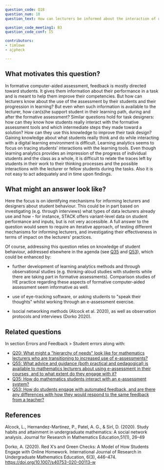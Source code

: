 ```yaml
---
question_code: Q18 
question_num: 18 
question_text: How can lecturers be informed about the interaction of university mathematics students in formative computer-based tasks in real practice to help them act upon these findings in an effective way? 

question_code_meeting1: B3 
question_code_conf: I5 

contributors: 
- timlowe
- ajpheck

---
```


## What motivates this question?

In formative computer-aided assessment, feedback is mostly directed toward students. It gives them information about their performance in a task and is meant to help them improve their competencies. But how can lecturers know about the use of the assessment by their students and their progression in learning? But even when such information is available to the lecturer, how can(s)he support student in their learning path, during and after the formative assessment?   Similar questions hold for task designers: how can they know how students really interact with the  formative assessment tools and which intermediate steps they made toward a solution? How can they use this knowledge to improve their task design?   Gaining knowledge about what students really think and do while interacting with a digital learning environment is difficult. Learning analytics seems to focus on tracing students’ interactions with the learning tools. Even though learning analytics provides an impression of the progress of individual students and the class as a whole, it is difficult to relate the traces left by students in their work to their thinking processes and the possible interactions with the lecturer or fellow students during the tasks. Also it is not easy to act adequately and in time upon findings.  


## What might an answer look like?

Here the focus is on identifying mechanisms for informing lecturers and designers about student behaviour. This could be in part based on investigating (e.g. through interviews) what types of data lecturers already use and how - for instance, STACK offers variant-level data on student performance and inputs, but is not very accessible. A full answer to the question would seem to require an iterative approach, of testing different mechanisms for informing lecturers, and investigating their effectiveness in terms of impact on the lecturers' practices.

Of course, addressing this question relies on knowledge of student behaviour, addressed elsewhere in the agenda (see [Q35](Q35) and [Q53](Q53)), which could be enhanced by:

- further development of learning analytics methods and through observational studies (e.g. thinking-aloud studies with students while there are taking part in formative assessments). Comparison studies of HE practice regarding these aspects of formative computer-aided assessment seem informative as well.

- use of eye-tracking software, or asking students to "speak their thoughts" whilst working through an e-assessment exercise.

- Isocial networking methods (Alcock et al. 2020), as well as observation protocols and interviews (Dorko 2020).



## Related questions

In section Errors and Feedback > Student errors along with:

- [Q20: What might a "hierarchy of needs" look like for mathematics lecturers who are transitioning to increased use of e-assessments?](Q20)
- [Q55: What advice and guidance (both practical and pedagogical) is available to mathematics lecturers about using e-assessment in their courses, and to what extent do they engage with it?](Q55)
- [Q35: How do mathematics students interact with an e-assessment system?](Q35) 
- [Q53: How do students engage with automated feedback, and are there any differences with how they would respond to the same feedback from a teacher?](Q53)

## References

Alcock, L., Hernandez-Martinez, P., Patel, A. G., & Sirl, D. (2020). Study habits and attainment in undergraduate mathematics: A social network analysis. Journal for Research in Mathematics Education,51(1), 26–49

Dorko, A. (2020). Red X’s and Green Checks: A Model of How Students Engage with Online Homework. International Journal of Research in Undergraduate Mathematics Education, 6(3), 446–474. https://doi.org/10.1007/s40753-020-00113-w
